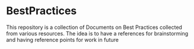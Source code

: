 # BestPractices
This repository is a collection of Documents on Best Practices collected from various resources. The idea is to have a references for brainstorming and having reference points for work in future
